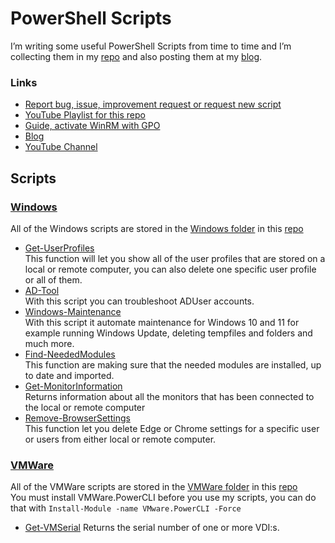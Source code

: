 # PowerShell Scripts
I’m writing some useful PowerShell Scripts from time to time and I’m collecting them in my [repo](https://github.com/rstolpe/PowerShell-Scripts) and also posting them at my [blog](https://stolpe.io).
### Links
- [Report bug, issue, improvement request or request new script](https://github.com/rstolpe/PowerShell-Scripts/issues/new/choose)
- [YouTube Playlist for this repo](https://www.youtube.com/playlist?list=PLOdABThmxohswmbXjPadlpqdNiQxj9ZoP)
- [Guide, activate WinRM with GPO](https://stolpe.io/enable-winrm-with-gpo/)
- [Blog](https://stolpe.io)
- [YouTube Channel](https://www.youtube.com/channel/UClrIQN9SysVTEMPmxxn-p1w)
## Scripts
### [Windows](https://github.com/rstolpe/PowerShell-Scripts/tree/main/Windows)
All of the Windows scripts are stored in the [Windows folder](https://github.com/rstolpe/PowerShell-Scripts/tree/main/Windows) in this [repo](https://github.com/rstolpe/PowerShell-Scripts)

- [Get-UserProfiles](https://github.com/rstolpe/PowerShell-Scripts/blob/main/Windows/Get-UserProfiles.md)  
    This function will let you show all of the user profiles that are stored on a local or remote computer, you can also delete one specific user profile or all of them.
- [AD-Tool](https://github.com/rstolpe/PowerShell-Scripts/blob/main/Windows/AD-Tool.md)  
    With this script you can troubleshoot ADUser accounts.
- [Windows-Maintenance](https://github.com/rstolpe/PowerShell-Scripts/blob/main/Windows/Windows-Maintenance.md)  
    With this script it automate maintenance for Windows 10 and 11 for example running Windows Update, deleting tempfiles and folders and much more.
- [Find-NeededModules](https://github.com/rstolpe/PowerShell-Scripts/blob/main/Windows/Find-NeededModules.md)  
    This function are making sure that the needed modules are installed, up to date and imported.
- [Get-MonitorInformation](https://github.com/rstolpe/PowerShell-Scripts/blob/main/Windows/Get-MonitorInformation.md)  
    Returns information about all the monitors that has been connected to the local or remote computer
- [Remove-BrowserSettings](https://github.com/rstolpe/PowerShell-Scripts/blob/main/Windows/Remove-BrowserSettings.md)  
    This function let you delete Edge or Chrome settings for a specific user or users from either local or remote computer. 

### [VMWare](https://github.com/rstolpe/PowerShell-Scripts/tree/main/VMWare)
All of the VMWare scripts are stored in the [VMWare folder](https://github.com/rstolpe/PowerShell-Scripts/tree/main/VMWare) in this [repo](https://github.com/rstolpe/PowerShell-Scripts)  
You must install VMWare.PowerCLI before you use my scripts, you can do that with `Install-Module -name VMware.PowerCLI -Force`

- [Get-VMSerial](https://github.com/rstolpe/PowerShell-Scripts/blob/main/Windows/Get-VMSerial.md)
    Returns the serial number of one or more VDI:s.